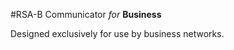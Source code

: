 #RSA-B Communicator
<i>for</i> <b>Business</b>

<p>Designed exclusively for use by business networks.</p>
